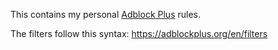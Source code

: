 This contains my personal [Adblock Plus](https://adblockplus.org/) rules.

The filters follow this syntax: https://adblockplus.org/en/filters
